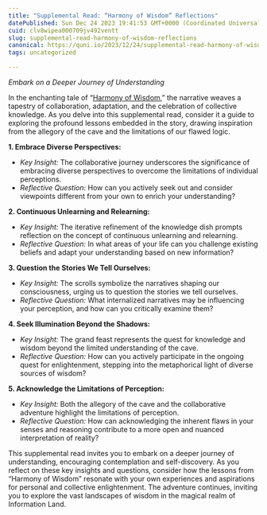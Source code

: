 ```yaml
---
title: "Supplemental Read: “Harmony of Wisdom” Reflections"
datePublished: Sun Dec 24 2023 19:41:53 GMT+0000 (Coordinated Universal Time)
cuid: clv8wipea000709jv492ventt
slug: supplemental-read-harmony-of-wisdom-reflections
canonical: https://quni.io/2023/12/24/supplemental-read-harmony-of-wisdom-reflections/
tags: uncategorized

---
```


_Embark on a Deeper Journey of Understanding_

In the enchanting tale of “[Harmony of Wisdom](https://quni.io/2023/12/24/harmony-of-wisdom-an-ever-unfolding-tapestry-in-information-land/),” the narrative weaves a tapestry of collaboration, adaptation, and the celebration of collective knowledge. As you delve into this supplemental read, consider it a guide to exploring the profound lessons embedded in the story, drawing inspiration from the allegory of the cave and the limitations of our flawed logic.

**1\. Embrace Diverse Perspectives:**

*   _Key Insight:_ The collaborative journey underscores the significance of embracing diverse perspectives to overcome the limitations of individual perceptions.
*   _Reflective Question:_ How can you actively seek out and consider viewpoints different from your own to enrich your understanding?

**2\. Continuous Unlearning and Relearning:**

*   _Key Insight:_ The iterative refinement of the knowledge dish prompts reflection on the concept of continuous unlearning and relearning.
*   _Reflective Question:_ In what areas of your life can you challenge existing beliefs and adapt your understanding based on new information?

**3\. Question the Stories We Tell Ourselves:**

*   _Key Insight:_ The scrolls symbolize the narratives shaping our consciousness, urging us to question the stories we tell ourselves.
*   _Reflective Question:_ What internalized narratives may be influencing your perception, and how can you critically examine them?

**4\. Seek Illumination Beyond the Shadows:**

*   _Key Insight:_ The grand feast represents the quest for knowledge and wisdom beyond the limited understanding of the cave.
*   _Reflective Question:_ How can you actively participate in the ongoing quest for enlightenment, stepping into the metaphorical light of diverse sources of wisdom?

**5\. Acknowledge the Limitations of Perception:**

*   _Key Insight:_ Both the allegory of the cave and the collaborative adventure highlight the limitations of perception.
*   _Reflective Question:_ How can acknowledging the inherent flaws in your senses and reasoning contribute to a more open and nuanced interpretation of reality?

This supplemental read invites you to embark on a deeper journey of understanding, encouraging contemplation and self-discovery. As you reflect on these key insights and questions, consider how the lessons from “Harmony of Wisdom” resonate with your own experiences and aspirations for personal and collective enlightenment. The adventure continues, inviting you to explore the vast landscapes of wisdom in the magical realm of Information Land.